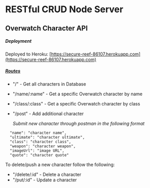 # RESTful CRUD Node Server
## Overwatch Character API

##### **Deployment**
Deployed to Heroku: [https://secure-reef-86107.herokuapp.com](https://secure-reef-86107.herokuapp.com)

##### **[Routes](https://github.com/KennyStephens/RESTful-CRUD-Node-Server/blob/master/routes/overwatch.routes.js)**
- "/" - Get all characters in Database
- "/name/:name" - Get a specific Overwatch character by name
- "/class/:class" - Get a specific Overwatch character by class
- "/post" - Add additional character

  *Submit new character through postman in the following format*
```
  "name": "character name",
  "ultimate": "character ultimate",
  "class": "character class",
  "weapon": "character weapon",
  "imageUrl": "image URL",
  "quote": "character quote"
```
To delete/push a new character follow the following:
- "/delete/:id" - Delete a character
- "/put/:id" - Update a character
